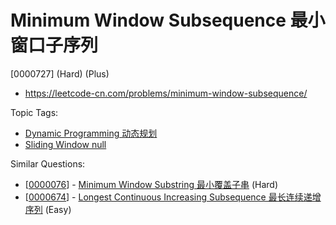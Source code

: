 # Minimum Window Subsequence 最小窗口子序列

[0000727] (Hard) (Plus)

- https://leetcode-cn.com/problems/minimum-window-subsequence/

Topic Tags:

- [Dynamic Programming 动态规划](https://leetcode-cn.com/tag/dynamic-programming/)
- [Sliding Window null](https://leetcode-cn.com/tag/sliding-window/)

Similar Questions:

- [[0000076](https://leetcode-cn.com/problems/minimum-window-substring/)] - [Minimum Window Substring 最小覆盖子串](./0000076.minimum-window-substring.md) (Hard)
- [[0000674](https://leetcode-cn.com/problems/longest-continuous-increasing-subsequence/)] - [Longest Continuous Increasing Subsequence 最长连续递增序列](./0000674.longest-continuous-increasing-subsequence.md) (Easy)
